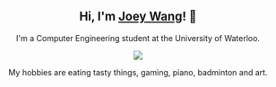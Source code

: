 <h2 align="center">Hi, I'm <a href="https://joeywang.ca/">Joey Wang</a>! 👋</h2>
<p align="center">I'm a Computer Engineering student at the University of Waterloo. </p>

  <p align="center"><img align="center" src="https://media.tenor.com/w5a0WVW1GbsAAAAd/nijika-bocchi-the-rock.gif"></p>

<p align="center">My hobbies are eating tasty things, gaming, piano, badminton and art.</p>
